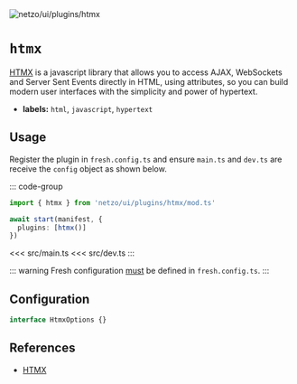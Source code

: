 <img src="https://raw.githubusercontent.com/netzo/netzo/main/assets/plugins/htmx.svg" alt="netzo/ui/plugins/htmx" class="mb-5 w-75px">

# `htmx`

[HTMX](https://htmx.org) is a javascript library that allows you to access AJAX, WebSockets and Server Sent Events directly in HTML, using attributes, so you can build modern user interfaces with the simplicity and power of hypertext.

- **labels:** `html`, `javascript`, `hypertext`

## Usage

Register the plugin in `fresh.config.ts` and ensure `main.ts` and `dev.ts` are receive the `config` object as shown below.

::: code-group
```ts [fresh.config.ts]
import { htmx } from 'netzo/ui/plugins/htmx/mod.ts'

await start(manifest, {
  plugins: [htmx()]
})
```
<<< src/main.ts
<<< src/dev.ts
:::

::: warning Fresh configuration [must](https://fresh.deno.dev/docs/concepts/ahead-of-time-builds#migrating-existing-projects-with-plugins) be defined in `fresh.config.ts`.
:::

## Configuration

```ts
interface HtmxOptions {}
```

## References

- [HTMX](https://htmx.org/)
